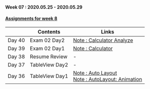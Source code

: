 #### Week 07 : 2020.05.25 - 2020.05.29 ####
#### [Assignments for week 8](https://github.com/KasRoid/MyStudyHistory/tree/master/iOS_Dev_School/Week_08/Assignments)
|     |Contents               |Links |
|-----|-----------------------|------|
|Day 40| Exam 02 Day2 | [Note : Calculator Analyze](https://www.notion.so/Calculator-10d8ab8eeebf463e956809c449cf1de1) |
|Day 39| Exam 02 Day1                                                                                                                                                              |[Note : Calculator](https://www.notion.so/Calculator-App-e22694aca1574ebab2c35298bbb4121d)|
|Day 38| Resume Review                                                                                                                                                            | - |
|Day 37| TableView Day2		                                                                                                                                                            | - |
|Day 36| TableView Day1                                                                                                                                                          |[Note : Auto Layout](https://www.notion.so/Auto-Layout-ac395070c208424bae771e35f7617169)<br> [Note : AutoLayout: Animation](https://www.notion.so/AutoLayout-Animation-aaadabf152e2401db57215bb5658d3c2)|
